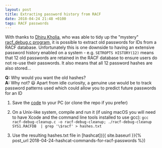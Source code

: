 ```yaml
---
layout: post
title: Extracting password history from RACF
date: 2018-04-24 21:48 +0100
tags: RACF passwords
---
```

With thanks to [Dhiru Kholia](https://github.com/kholia), who was able to tidy up the "mystery" [racf_debug.c program](https://gist.github.com/anonymous/848a5219560b18989fcf878e1df034d2), it is possible to extract old passwords for IDs from a RACF database. Unfortunately this is one downside to having an extensive password history enabled on a system - e.g. `SETROPTS HISTORY(12)` means that 12 old passwords are retained in the RACF database to ensure users do not re-use their passwords. It also means that all 12 password hashes are also stored...  

**Q:** Why would you want the old hashes?  
**A:** Why not? 😃 Apart from idle curiosity, a genuine use would be to track password patterns used which could allow you to predict future passwords for an ID  

1. Save the [code](https://github.com/jaytay79/zos/blob/master/racf_debug_cleanup.c) to your PC (or clone the repo if you prefer)   

2. On a Unix-like system, compile and run it (if using macOS you will need to have Xcode and the command line tools installed to use gcc): `gcc racf-debug-cleanup.c -o racf-debug-cleanup; ./racf-debug-cleanup
SYS1.RACFDB  | grep '\$racf' > hashes.txt`  

3. Use the resulting hashes.txt file in [hashcat]({{ site.baseurl }}{% post_url 2018-04-24-hashcat-commands-for-racf-passwords %})  